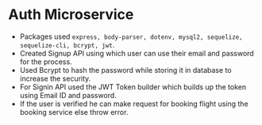 # Auth Microservice

- Packages used `express, body-parser, dotenv, mysql2, sequelize, sequelize-cli, bcrypt, jwt`.
- Created Signup API using which user can use their email and password for the process.
- Used Bcrypt to hash the password while storing it in database to increase the security.
- For Signin API used the JWT Token builder which builds up the token using Email ID and password.
- If the user is verified he can make request for booking flight using the booking service else throw error.